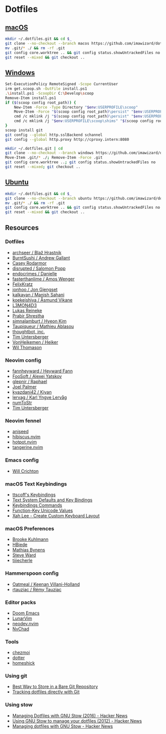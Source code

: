 # Dotfiles

## [macOS](https://github.com/imawizard/dotfiles/tree/macos)

```sh
mkdir ~/.dotfiles.git && cd $_
git clone --no-checkout --branch macos https://github.com/imawizard/dotfiles .
mv .git/* ./ && rm -rf .git
git config core.worktree .. && git config status.showUntrackedFiles no
git reset --mixed && git checkout ..
```

## [Windows](https://github.com/imawizard/dotfiles/tree/windows)

```sh
Set-ExecutionPolicy RemoteSigned -Scope CurrentUser
irm get.scoop.sh -OutFile install.ps1
.\install.ps1 -ScoopDir C:\Develop\scoop
Remove-Item install.ps1
if ($(scoop config root_path)) {
    New-Item -Force -Type Directory "$env:USERPROFILE\scoop"
    Move-Item -Force "$(scoop config root_path)\persist" "$env:USERPROFILE\scoop"
    cmd /c mklink /j "$(scoop config root_path)\persist" "$env:USERPROFILE\scoop\persist"
    cmd /c mklink /j "$env:USERPROFILE\scoop\shims" "$(scoop config root_path)\shims"
}
scoop install git
git config --global http.sslBackend schannel
git config --global http.proxy http://cproxy.intern:8080

mkdir ~/.dotfiles.git | cd
git clone --no-checkout --branch windows https://github.com/imawizard/dotfiles .
Move-Item .git/* ./; Remove-Item -Force .git
git config core.worktree ..; git config status.showUntrackedFiles no
git reset --mixed; git checkout ..
```

## [Ubuntu](https://github.com/imawizard/dotfiles/tree/ubuntu)

```sh
mkdir ~/.dotfiles.git && cd $_
git clone --no-checkout --branch ubuntu https://github.com/imawizard/dotfiles .
mv .git/* ./ && rm -rf .git
git config core.worktree .. && git config status.showUntrackedFiles no
git reset --mixed && git checkout ..
```

## Resources

### Dotfiles

- [archseer / Blaž Hrastnik](https://github.com/archseer/dotfiles)
- [BurntSushi / Andrew Gallant](https://github.com/BurntSushi/dotfiles)
- [Casey Rodarmor](https://github.com/casey/dotfiles)
- [disrupted / Salomon Popp](https://github.com/disrupted/dotfiles)
- [endocrimes / Danielle](https://github.com/endocrimes/dotfiles)
- [fasterthanlime / Amos Wenger](https://github.com/fasterthanlime/dotfiles)
- [FelixKratz](https://github.com/FelixKratz/dotfiles)
- [jonhoo / Jon Gjengset](https://github.com/jonhoo/configs)
- [kalkayan / Manish Sahani](https://github.com/kalkayan/dotfiles)
- [koekeishiya / Åsmund Vikane](https://github.com/koekeishiya/dotfiles)
- [L3MON4D3](https://github.com/L3MON4D3/Dotfiles)
- [Lukas Reineke](https://github.com/lukas-reineke/dotfiles)
- [Prabir Shrestha](https://github.com/prabirshrestha/dotfiles)
- [simnalamburt / Hyeon Kim](https://github.com/simnalamburt/.dotfiles)
- [Taupiqueur / Mathieu Ablasou](https://github.com/alexherbo2/dotfiles)
- [thoughtbot, inc.](https://github.com/thoughtbot/dotfiles)
- [Tim Untersberger](https://github.com/TimUntersberger/dotfiles)
- [VonHeikemen / Heiker](https://github.com/VonHeikemen/dotfiles)
- [Wil Thomason](https://github.com/wbthomason/dotfiles)

### Neovim config

- [fannheyward / Heyward Fann](https://github.com/fannheyward/init.vim)
- [FooSoft / Alexei Yatskov](https://github.com/FooSoft/dotvim)
- [glepnir / Raphael](https://github.com/glepnir/nvim)
- [Joel Palmer](https://gist.github.com/joelpalmer/9db3f1cdfd463daa6d7c614ae1618fa6)
- [kyazdani42 / Kiyan](https://github.com/kyazdani42/nvim-config)
- [lervag / Karl Yngve Lervåg](https://github.com/lervag/dotvim)
- [numToStr](https://github.com/numToStr/dotfiles/tree/master/neovim/.config/nvim)
- [Tim Untersberger](https://github.com/TimUntersberger/neovim.config)

### Neovim fennel

- [aniseed](https://github.com/Olical/aniseed)
- [hibiscus.nvim](https://github.com/udayvir-singh/hibiscus.nvim)
- [hotpot.nvim](https://github.com/rktjmp/hotpot.nvim)
- [tangerine.nvim](https://github.com/udayvir-singh/tangerine.nvim)

### Emacs config

- [Will Crichton](https://github.com/willcrichton/dotfiles)

### macOS Text Keybindings

- [ttscoff's Keybindings](https://github.com/ttscoff/KeyBindings)
- [Text System Defaults and Key Bindings](https://developer.apple.com/library/archive/documentation/Cocoa/Conceptual/EventOverview/TextDefaultsBindings/TextDefaultsBindings.html)
- [Keybindings Commands](https://developer.apple.com/documentation/appkit/nsstandardkeybindingresponding)
- [Function-Key Unicode Values](https://developer.apple.com/documentation/appkit/1535851-function-key_unicode_values)
- [Xah Lee - Create Custom Keyboard Layout](http://xahlee.info/kbd/osx_keybinding.html)

### macOS Preferences

- [Brooke Kuhlmann](https://github.com/bkuhlmann/mac_os-config)
- [HBiede](https://github.com/hbiede/Scripts/blob/main/defaults.sh)
- [Mathias Bynens](https://github.com/mathiasbynens/dotfiles/blob/master/.macos)
- [Steve Ward](https://github.com/tech-otaku/macos-config-catalina/blob/main/macos-config.sh)
- [tiiiecherle](https://github.com/tiiiecherle/osx_install_config/blob/master/11_system_and_app_preferences/11c_macos_preferences_10_15.sh)

### Hammerspoon config

- [Oatmeal / Keenan Villani-Holland](https://github.com/oatmeaI/dotfiles)
- [rtauziac / Rémy Tauziac](https://github.com/rtauziac/Hammerspoon-Yabai)

### Editor packs

- [Doom Emacs](https://github.com/doomemacs/doomemacs)
- [LunarVim](https://github.com/LunarVim/LunarVim)
- [neodev.nvim](https://github.com/folke/neodev.nvim)
- [NvChad](https://github.com/NvChad/NvChad)

### Tools

- [chezmoi](https://github.com/twpayne/chezmoi)
- [dotter](https://github.com/SuperCuber/dotter)
- [homeshick](https://github.com/andsens/homeshick)

### Using git

- [Best Way to Store in a Bare Git Repository](https://www.atlassian.com/git/tutorials/dotfiles)
- [Tracking dotfiles directly with Git](https://wiki.archlinux.org/title/Dotfiles)

### Using stow

- [Managing Dotfiles with GNU Stow (2016) - Hacker News](https://news.ycombinator.com/item?id=27137172)
- [Using GNU Stow to manage your dotfiles (2012) - Hacker News](https://news.ycombinator.com/item?id=25549462)
- [Managing dotfiles with GNU Stow - Hacker News](https://news.ycombinator.com/item?id=11515222)

<!-- vim: set tw=0 wrap ts=4 sw=4 et: -->

